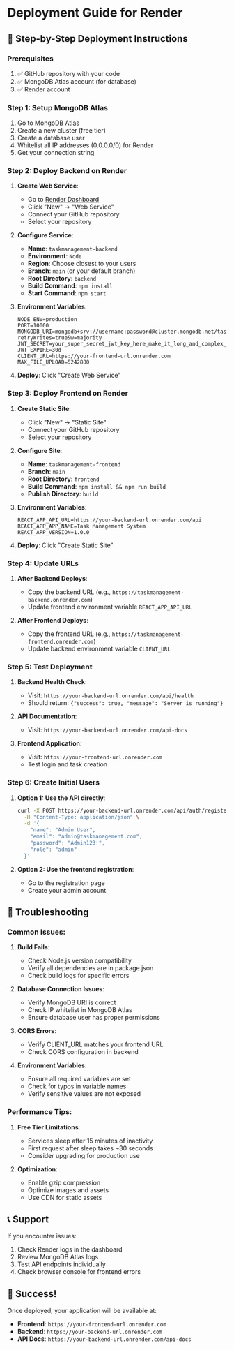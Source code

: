 # Deployment Guide for Render

## 🚀 Step-by-Step Deployment Instructions

### Prerequisites
1. ✅ GitHub repository with your code
2. ✅ MongoDB Atlas account (for database)
3. ✅ Render account

### Step 1: Setup MongoDB Atlas
1. Go to [MongoDB Atlas](https://cloud.mongodb.com/)
2. Create a new cluster (free tier)
3. Create a database user
4. Whitelist all IP addresses (0.0.0.0/0) for Render
5. Get your connection string

### Step 2: Deploy Backend on Render

1. **Create Web Service**:
   - Go to [Render Dashboard](https://dashboard.render.com/)
   - Click "New" → "Web Service"
   - Connect your GitHub repository
   - Select your repository

2. **Configure Service**:
   - **Name**: `taskmanagement-backend`
   - **Environment**: `Node`
   - **Region**: Choose closest to your users
   - **Branch**: `main` (or your default branch)
   - **Root Directory**: `backend`
   - **Build Command**: `npm install`
   - **Start Command**: `npm start`

3. **Environment Variables**:
   ```
   NODE_ENV=production
   PORT=10000
   MONGODB_URI=mongodb+srv://username:password@cluster.mongodb.net/taskmanagement?retryWrites=true&w=majority
   JWT_SECRET=your_super_secret_jwt_key_here_make_it_long_and_complex_panscience_2024
   JWT_EXPIRE=30d
   CLIENT_URL=https://your-frontend-url.onrender.com
   MAX_FILE_UPLOAD=5242880
   ```

4. **Deploy**: Click "Create Web Service"

### Step 3: Deploy Frontend on Render

1. **Create Static Site**:
   - Click "New" → "Static Site"
   - Connect your GitHub repository
   - Select your repository

2. **Configure Site**:
   - **Name**: `taskmanagement-frontend`
   - **Branch**: `main`
   - **Root Directory**: `frontend`
   - **Build Command**: `npm install && npm run build`
   - **Publish Directory**: `build`

3. **Environment Variables**:
   ```
   REACT_APP_API_URL=https://your-backend-url.onrender.com/api
   REACT_APP_APP_NAME=Task Management System
   REACT_APP_VERSION=1.0.0
   ```

4. **Deploy**: Click "Create Static Site"

### Step 4: Update URLs

1. **After Backend Deploys**:
   - Copy the backend URL (e.g., `https://taskmanagement-backend.onrender.com`)
   - Update frontend environment variable `REACT_APP_API_URL`

2. **After Frontend Deploys**:
   - Copy the frontend URL (e.g., `https://taskmanagement-frontend.onrender.com`)
   - Update backend environment variable `CLIENT_URL`

### Step 5: Test Deployment

1. **Backend Health Check**:
   - Visit: `https://your-backend-url.onrender.com/api/health`
   - Should return: `{"success": true, "message": "Server is running"}`

2. **API Documentation**:
   - Visit: `https://your-backend-url.onrender.com/api-docs`

3. **Frontend Application**:
   - Visit: `https://your-frontend-url.onrender.com`
   - Test login and task creation

### Step 6: Create Initial Users

1. **Option 1: Use the API directly**:
   ```bash
   curl -X POST https://your-backend-url.onrender.com/api/auth/register \
     -H "Content-Type: application/json" \
     -d '{
       "name": "Admin User",
       "email": "admin@taskmanagement.com",
       "password": "Admin123!",
       "role": "admin"
     }'
   ```

2. **Option 2: Use the frontend registration**:
   - Go to the registration page
   - Create your admin account

## 🔧 Troubleshooting

### Common Issues:

1. **Build Fails**:
   - Check Node.js version compatibility
   - Verify all dependencies are in package.json
   - Check build logs for specific errors

2. **Database Connection Issues**:
   - Verify MongoDB URI is correct
   - Check IP whitelist in MongoDB Atlas
   - Ensure database user has proper permissions

3. **CORS Errors**:
   - Verify CLIENT_URL matches your frontend URL
   - Check CORS configuration in backend

4. **Environment Variables**:
   - Ensure all required variables are set
   - Check for typos in variable names
   - Verify sensitive values are not exposed

### Performance Tips:

1. **Free Tier Limitations**:
   - Services sleep after 15 minutes of inactivity
   - First request after sleep takes ~30 seconds
   - Consider upgrading for production use

2. **Optimization**:
   - Enable gzip compression
   - Optimize images and assets
   - Use CDN for static assets

## 📞 Support

If you encounter issues:
1. Check Render logs in the dashboard
2. Review MongoDB Atlas logs
3. Test API endpoints individually
4. Check browser console for frontend errors

## 🎉 Success!

Once deployed, your application will be available at:
- **Frontend**: `https://your-frontend-url.onrender.com`
- **Backend**: `https://your-backend-url.onrender.com`
- **API Docs**: `https://your-backend-url.onrender.com/api-docs`